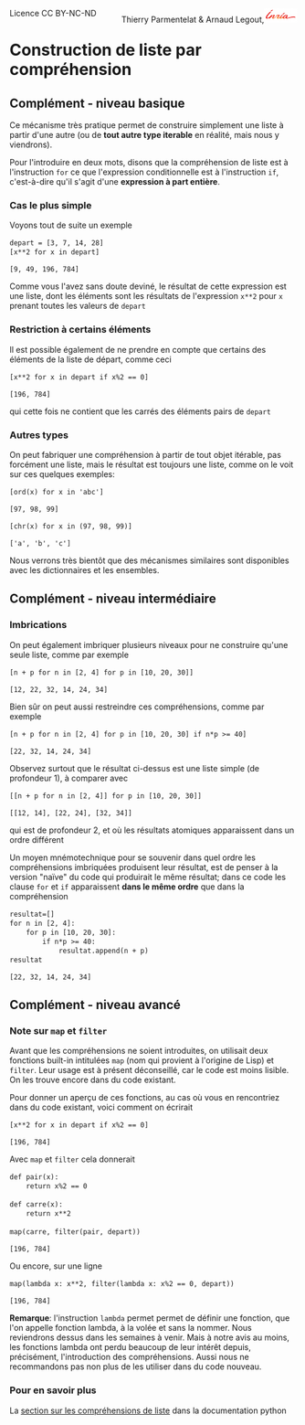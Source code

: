 
<span style="float:left;">Licence CC BY-NC-ND</span><span style="float:right;">Thierry Parmentelat &amp; Arnaud Legout,<img src="media/inria-25.png" style="display:inline"></span><br/>

# Construction de liste par compréhension

## Complément - niveau basique

Ce mécanisme très pratique permet de construire simplement une liste à partir d'une autre (ou de **tout autre type iterable** en réalité, mais nous y viendrons).

Pour l'introduire en deux mots, disons que la compréhension de liste est à l'instruction `for` ce que l'expression conditionnelle est à l'instruction  `if`, c'est-à-dire qu'il s'agit d'une **expression à part entière**.

### Cas le plus simple

Voyons tout de suite un exemple


```
depart = [3, 7, 14, 28]
[x**2 for x in depart]
```




    [9, 49, 196, 784]



Comme vous l'avez sans doute deviné, le résultat de cette expression est une liste, dont les éléments sont les résultats de l'expression `x**2` pour `x` prenant toutes les valeurs de `depart`

### Restriction à certains éléments

Il est possible également de ne prendre en compte que certains des éléments de la liste de départ, comme ceci


```
[x**2 for x in depart if x%2 == 0]
```




    [196, 784]



qui cette fois ne contient que les carrés des éléments pairs de `depart`

### Autres types

On peut fabriquer une compréhension à partir de tout objet itérable, pas forcément une liste, mais le résultat est toujours une liste, comme on le voit sur ces quelques exemples:


```
[ord(x) for x in 'abc']
```




    [97, 98, 99]




```
[chr(x) for x in (97, 98, 99)]
```




    ['a', 'b', 'c']



Nous verrons très bientôt que des mécanismes similaires sont disponibles avec les dictionnaires et les ensembles.

## Complément - niveau intermédiaire

### Imbrications

On peut également imbriquer plusieurs niveaux pour ne construire qu'une seule liste, comme par exemple


```
[n + p for n in [2, 4] for p in [10, 20, 30]]
```




    [12, 22, 32, 14, 24, 34]



Bien sûr on peut aussi restreindre ces compréhensions, comme par exemple


```
[n + p for n in [2, 4] for p in [10, 20, 30] if n*p >= 40]
```




    [22, 32, 14, 24, 34]



Observez surtout que le résultat ci-dessus est une liste simple (de profondeur 1), à comparer avec 


```
[[n + p for n in [2, 4]] for p in [10, 20, 30]]
```




    [[12, 14], [22, 24], [32, 34]]



qui est de profondeur 2, et où les résultats atomiques apparaissent dans un ordre différent 

Un moyen mnémotechnique pour se souvenir dans quel ordre les compréhensions imbriquées produisent leur résultat, est de penser à la version "naïve" du code qui produirait le même résultat; dans ce code les clause `for` et `if` apparaissent **dans le même ordre** que dans la compréhension


```
resultat=[]
for n in [2, 4]:
    for p in [10, 20, 30]:
        if n*p >= 40:
            resultat.append(n + p)
resultat
```




    [22, 32, 14, 24, 34]



## Complément - niveau avancé

### Note sur `map` et `filter`

Avant que les compréhensions ne soient introduites, on utilisait deux fonctions built-in intitulées `map` (nom qui provient à l'origine de Lisp) et `filter`. Leur usage est à présent déconseillé, car le code est moins lisible. On les trouve encore dans du code existant.

Pour donner un aperçu de ces fonctions, au cas où vous en rencontriez dans du code existant, voici comment on écrirait


```
[x**2 for x in depart if x%2 == 0]
```




    [196, 784]



Avec `map` et `filter` cela donnerait


```
def pair(x): 
    return x%2 == 0

def carre(x): 
    return x**2

map(carre, filter(pair, depart))
```




    [196, 784]



Ou encore, sur une ligne


```
map(lambda x: x**2, filter(lambda x: x%2 == 0, depart))
```




    [196, 784]



**Remarque**: l'instruction `lambda` permet permet de définir une fonction, que l'on appelle fonction lambda, à la volée et sans la nommer. Nous reviendrons dessus dans les semaines à venir. Mais à notre avis au moins, les fonctions lambda ont perdu beaucoup de leur intérêt depuis, précisément, l'introduction des compréhensions. Aussi nous ne recommandons pas non plus de les utiliser dans du code nouveau.

### Pour en savoir plus

La [section sur les compréhensions de liste](https://docs.python.org/2/tutorial/datastructures.html#list-comprehensions) dans la documentation python
